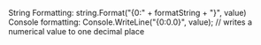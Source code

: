 String Formatting: string.Format("{0:" + formatString + "}", value) <br>
Console formatting: Console.WriteLine("{0:0.0}", value); // writes a numerical value to one decimal place
